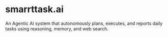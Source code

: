 # smarrttask.ai
An Agentic AI system that autonomously plans, executes, and reports daily tasks using reasoning, memory, and web search.

